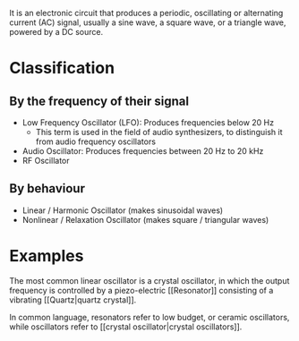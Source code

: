 It is an electronic circuit that produces a periodic, oscillating or alternating current (AC) signal, usually a sine wave, a square wave, or a triangle wave, powered by a DC source.
# Classification
## By the frequency of their signal
- Low Frequency Oscillator (LFO): Produces frequencies below 20 Hz
	- This term is used in the field of audio synthesizers, to distinguish it from audio frequency oscillators
- Audio Oscillator: Produces frequencies between 20 Hz to 20 kHz
- RF Oscillator

## By behaviour
- Linear / Harmonic Oscillator (makes sinusoidal waves)
- Nonlinear / Relaxation Oscillator (makes square / triangular waves)
# Examples
The most common linear oscillator is a crystal oscillator, in which the output frequency is controlled by a piezo-electric [[Resonator]] consisting of a vibrating [[Quartz|quartz crystal]].

In common language, resonators refer to low budget, or ceramic oscillators, while oscillators refer to [[crystal oscillator|crystal oscillators]].
